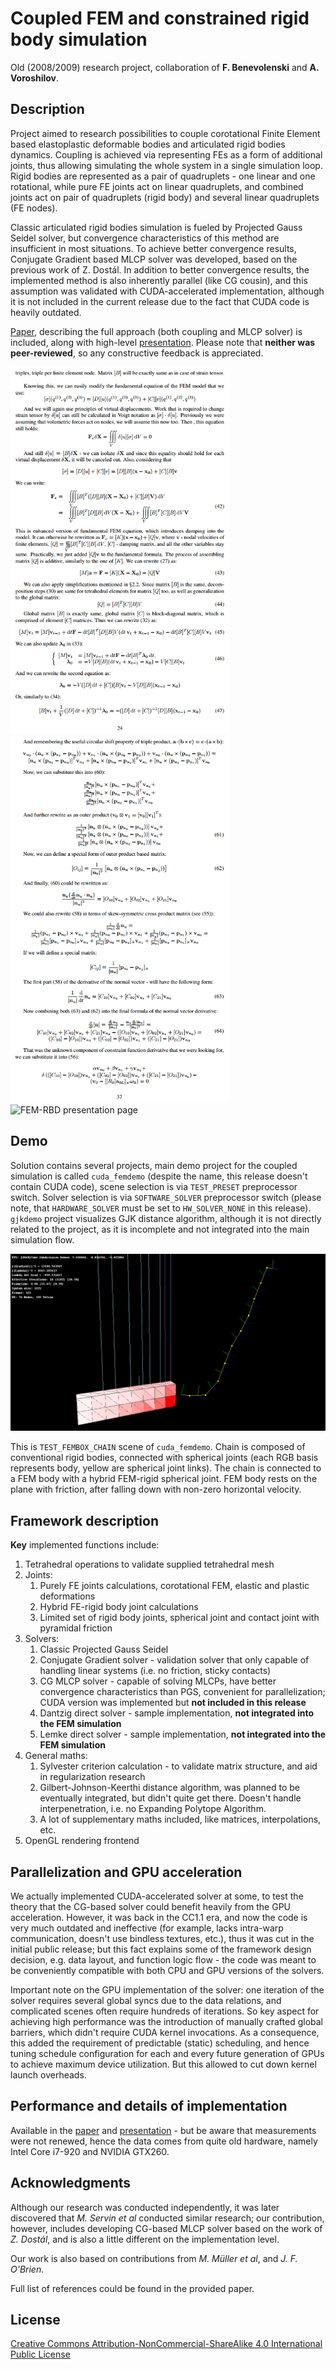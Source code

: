 # Coupled FEM and constrained rigid body simulation
Old (2008/2009) research project, collaboration of **F. Benevolenski** and **A. Voroshilov**.

## Description
Project aimed to research possibilities to couple corotational Finite Element based elastoplastic deformable bodies and articulated rigid bodies dynamics. Coupling is achieved via representing FEs as a form of additional joints, thus allowing simulating the whole system in a single simulation loop. Rigid bodies are represented as a pair of quadruplets - one linear and one rotational, while pure FE joints act on linear quadruplets, and combined joints act on pair of quadruplets (rigid body) and several linear quadruplets (FE nodes).

Classic articulated rigid bodies simulation is fueled by Projected Gauss Seidel solver, but convergence characteristics of this method are insufficient in most situations. To achieve better convergence results, Conjugate Gradient based MLCP solver was developed, based on the previous work of Z. Dostál. In addition to better convergence results, the implemented method is also inherently parallel (like CG cousin), and this assumption was validated with CUDA-accelerated implementation, although it is not included in the current release due to the fact that CUDA code is heavily outdated.

[Paper](materials/fem_paper.pdf), describing the full approach (both coupling and MLCP solver) is included, along with high-level [presentation](materials/fem_presentation.pdf). Please note that **neither was peer-reviewed**, so any constructive feedback is appreciated.

<img src="materials/paper_page24.png" width="350" alt="FEM-RBD paper page" />
<img src="materials/paper_page37.png" width="350" alt="FEM-RBD paper page" />

<img src="materials/presentation_page.png" width="350" alt="FEM-RBD presentation page" />

## Demo
Solution contains several projects, main demo project for the coupled simulation is called `cuda_femdemo` (despite the name, this release doesn't contain CUDA code), scene selection is via `TEST_PRESET` preprocessor switch. Solver selection is via `SOFTWARE_SOLVER` preprocessor switch (please note, that `HARDWARE_SOLVER` must be set to `HW_SOLVER_NONE` in this release). `gjkdemo` project visualizes GJK distance algorithm, although it is not directly related to the project, as it is incomplete and not integrated into the main simulation flow.

<img src="materials/screenshot.png" alt="FEM-RBD demo screenshot" />

This is `TEST_FEMBOX_CHAIN` scene of `cuda_femdemo`. Chain is composed of conventional rigid bodies, connected with spherical joints (each RGB basis represents body, yellow are spherical joint links). The chain is connected to a FEM body with a hybrid FEM-rigid spherical joint. FEM body rests on the plane with friction, after falling down with non-zero horizontal velocity.

## Framework description
**Key** implemented functions include:
1. Tetrahedral operations to validate supplied tetrahedral mesh
2. Joints:
    1. Purely FE joints calculations, corotational FEM, elastic and plastic deformations
    2. Hybrid FE-rigid body joint calculations
    3. Limited set of rigid body joints, spherical joint and contact joint with pyramidal friction
3. Solvers:
    1. Classic Projected Gauss Seidel
    2. Conjugate Gradient solver - validation solver that only capable of handling linear systems (i.e. no friction, sticky contacts)
    3. CG MLCP solver - capable of solving MLCPs, have better convergence characteristics than PGS, convenient for parallelization; CUDA version was implemented but **not included in this release**
    4. Dantzig direct solver - sample implementation, **not integrated into the FEM simulation**
    5. Lemke direct solver - sample implementation, **not integrated into the FEM simulation**
4. General maths:
    1. Sylvester criterion calculation - to validate matrix structure, and aid in regularization research
    2. Gilbert-Johnson-Keerthi distance algorithm, was planned to be eventually integrated, but didn't quite get there. Doesn't handle interpenetration, i.e. no Expanding Polytope Algorithm.
    3. A lot of supplementary maths included, like matrices, interpolations, etc.
5. OpenGL rendering frontend

## Parallelization and GPU acceleration
We actually implemented CUDA-accelerated solver at some, to test the theory that the CG-based solver could benefit heavily from the GPU acceleration. However, it was back in the CC1.1 era, and now the code is very much outdated and ineffective (for example, lacks intra-warp communication, doesn't use bindless textures, etc.), thus it was cut in the initial public release; but this fact explains some of the framework design decision, e.g. data layout, and function logic flow - the code was meant to be conveniently compatible with both CPU and GPU versions of the solvers.

Important note on the GPU implementation of the solver: one iteration of the solver requires several global syncs due to the data relations, and complicated scenes often require hundreds of iterations. So key aspect for achieving high performance was the introduction of manually crafted global barriers, which didn't require CUDA kernel invocations. As a consequence, this added the requirement of predictable (static) scheduling, and hence tuning schedule configuration for each and every future generation of GPUs to achieve maximum device utilization. But this allowed to cut down kernel launch overheads.

## Performance and details of implementation
Available in the [paper](materials/fem_paper.pdf) and [presentation](materials/fem_presentation.pdf) - but be aware that measurements were not renewed, hence the data comes from quite old hardware, namely Intel Core i7-920 and NVIDIA GTX260.

## Acknowledgments
Although our research was conducted independently, it was later discovered that *M. Servin et al* conducted similar research; our contribution, however, includes developing CG-based MLCP solver based on the work of *Z. Dostál*, and is also a little different on the implementation level.

Our work is also based on contributions from *M. Müller et al*, and *J. F. O'Brien*.

Full list of references could be found in the provided paper.

## License
[Creative Commons Attribution-NonCommercial-ShareAlike 4.0 International Public License](https://creativecommons.org/licenses/by-nc-sa/4.0/legalcode)
